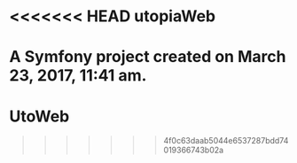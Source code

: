 <<<<<<< HEAD
utopiaWeb
=========

A Symfony project created on March 23, 2017, 11:41 am.
=======
# UtoWeb
>>>>>>> 4f0c63daab5044e6537287bdd74019366743b02a
